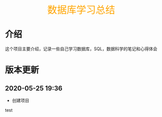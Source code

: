 <center><font color="#FFA500" size="6">数据库学习总结</font></center>

# 介绍

这个项目主要介绍，记录一些自己学习数据库，SQL，数据科学的笔记和心得体会

# 版本更新

## 2020-05-25 19:36

- 创建项目

test

